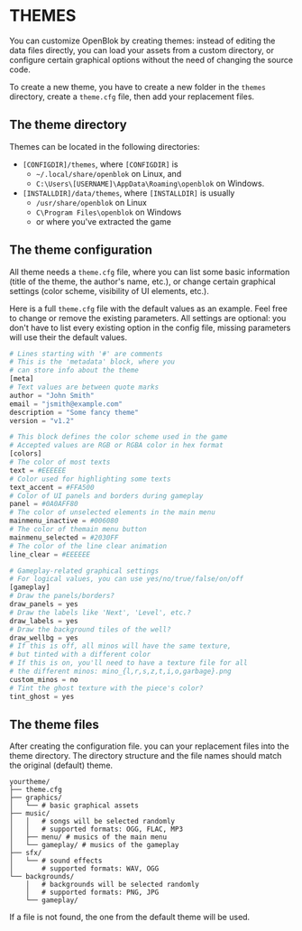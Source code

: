 THEMES
======

You can customize OpenBlok by creating themes: instead of editing the data files directly, you can load your assets from a custom directory, or configure certain graphical options without the need of changing the source code.

To create a new theme, you have to create a new folder in the `themes` directory, create a `theme.cfg` file, then add your replacement files.


## The theme directory

Themes can be located in the following directories:

- `[CONFIGDIR]/themes`, where `[CONFIGDIR]` is
	- `~/.local/share/openblok` on Linux, and
	- `C:\Users\[USERNAME]\AppData\Roaming\openblok` on Windows.
- `[INSTALLDIR]/data/themes`, where `[INSTALLDIR]` is usually
	- `/usr/share/openblok` on Linux
	- `C\Program Files\openblok` on Windows
	- or where you've extracted the game


## The theme configuration

All theme needs a `theme.cfg` file, where you can list some basic information (title of the theme, the author's name, etc.), or change certain graphical settings (color scheme, visibility of UI elements, etc.).

Here is a full `theme.cfg` file with the default values as an example. Feel free to change or remove the existing parameters. All settings are optional: you don't have to list every existing option in the config file, missing parameters will use their the default values.

```python
# Lines starting with '#' are comments
# This is the 'metadata' block, where you
# can store info about the theme
[meta]
# Text values are between quote marks
author = "John Smith"
email = "jsmith@example.com"
description = "Some fancy theme"
version = "v1.2"

# This block defines the color scheme used in the game
# Accepted values are RGB or RGBA color in hex format
[colors]
# The color of most texts
text = #EEEEEE
# Color used for highlighting some texts
text_accent = #FFA500
# Color of UI panels and borders during gameplay
panel = #0A0AFF80
# The color of unselected elements in the main menu
mainmenu_inactive = #006080
# The color of themain menu button
mainmenu_selected = #2030FF
# The color of the line clear animation
line_clear = #EEEEEE

# Gameplay-related graphical settings
# For logical values, you can use yes/no/true/false/on/off
[gameplay]
# Draw the panels/borders?
draw_panels = yes
# Draw the labels like 'Next', 'Level', etc.?
draw_labels = yes
# Draw the background tiles of the well?
draw_wellbg = yes
# If this is off, all minos will have the same texture,
# but tinted with a different color
# If this is on, you'll need to have a texture file for all
# the different minos: mino_{l,r,s,z,t,i,o,garbage}.png
custom_minos = no
# Tint the ghost texture with the piece's color?
tint_ghost = yes
```


## The theme files

After creating the configuration file. you can your replacement files into the theme directory. The directory structure and the file names should match the original (default) theme.

```
yourtheme/
├── theme.cfg
├── graphics/
│   └── # basic graphical assets
├── music/
│   │   # songs will be selected randomly
│   │   # supported formats: OGG, FLAC, MP3
│   ├── menu/ # musics of the main menu
│   └── gameplay/ # musics of the gameplay
├── sfx/
│   └── # sound effects
│       # supported formats: WAV, OGG
└── backgrounds/
    │   # backgrounds will be selected randomly
    │   # supported formats: PNG, JPG
    └── gameplay/
```

If a file is not found, the one from the default theme will be used.
